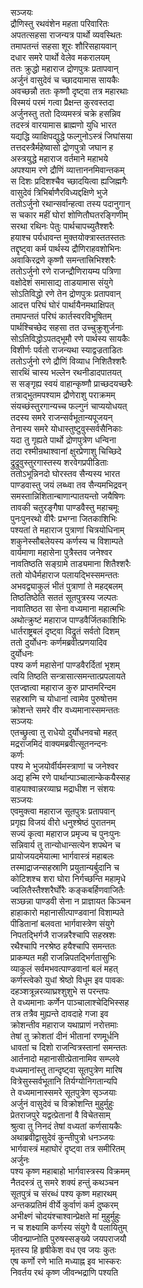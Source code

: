सञ्जयः  
द्रौणिस्तु रथवंशेन महता परिवारितः  
अपतत्सहसा राजन्यत्र पार्थो व्यवस्थितः  
तमापतन्तं सहसा शूरः शौरिसहायवान्  
दधार समरे पार्थो वेलेव मकरालयम्  
ततः क्रुद्धो महाराज द्रोणपुत्रः प्रतापवान्  
अर्जुनं वासुदेवं च च्छादयामास सायकैः  
अवच्छन्नौ ततः कृष्णौ दृष्ट्वा तत्र महारथाः  
विस्मयं परमं गत्वा प्रैक्षन्त कुरवस्तदा  
अर्जुनस्तु ततो दिव्यमस्त्रं चक्रे हसन्निव  
तदस्त्रं वारयामास ब्राह्मणो युधि भारत  
यद्यद्धि व्याक्षिपद्युद्धे फल्गुनोऽस्त्रं जिघांसया  
तत्तदस्त्रैर्महेष्वासो द्रोणपुत्रो जघान ह  
अस्त्रयुद्धे महाराज वर्तमाने महाभये  
अपश्याम रणे द्रौणिं व्यात्ताननमिवान्तकम्  
स दिशः प्रदिशश्चैव च्छादयित्वा ह्यजिह्मगैः  
वासुदेवं त्रिभिर्बाणैरविध्यद्दक्षिणे भुजे  
ततोऽर्जुनो रथान्सर्वान्हत्वा तस्य पदानुगान्  
स चकार महीं घोरां शोणितौघतरङ्गिणीम्  
सरथा रथिनः पेतुः पार्थचापच्युतैश्शरैः  
हयाश्च पर्यधावन्त मुक्तयोक्त्रास्ततस्ततः  
तद्दृष्ट्वा कर्म पार्थस्य द्रौणिराहवशोभिनः  
अवाकिरद्रणे कृष्णौ समन्तात्त्रिभिश्शरैः  
ततोऽर्जुनो रणे राजन्द्रौणिरायम्य पत्रिणा  
वक्षोदेशं समासाद्य ताडयामास संयुगे  
सोऽतिविद्धो रणे तेन द्रोणपुत्रः प्रतापवान्  
आदत्त परिघं घोरं पार्थायैनमथाक्षिपत्  
तमापन्ततं परिघं कार्तस्वरविभूषितम्  
पार्थश्चिच्छेद सहसा तत उच्चुक्रुशुर्जनाः  
सोऽतिविद्धोऽपतद्भूमौ रणे पार्थस्य सायकैः  
विशीर्णः पर्वतो राजन्यथा स्याद्वज्रताडितः  
ततोऽर्जुनो रणे द्रौणिं विव्याध निशितैश्शरैः  
सारथिं चास्य भल्लेन रथनीडादपातयत्  
स सङ्गृह्य स्वयं वाहान्कृष्णौ प्राच्छदयच्छरैः  
तत्राद्भुतमपश्याम द्रौणेराशु पराक्रमम्  
संयच्छंस्तुरगान्यच्च फल्गुनं चाप्ययोधयत्  
तदस्य समरे राजन्सर्वभूतान्यपूजयन्  
तेनास्य समरे योधास्तुष्टुवुस्सर्वसैनिकाः  
यदा तु गृह्यते पार्थो द्रोणपुत्रेण धन्विना  
तदा रश्मीन्रथाश्वानां क्षुरप्रेणाशु चिच्छिदे  
द्रुद्रुवुस्तुरगास्तस्य शरवेगप्रपीडिताः  
ततोऽभून्निनदो घोरस्तव सैन्यस्य भारत  
पाण्डवास्तु जयं लब्ध्वा तव सैन्यमभिद्रवन्  
समस्तान्निशितान्बाणान्पातयन्तो जयैषिणः  
तावकी चतुरङ्गैषा पाण्डवैस्तु महाचमूः  
पुनःपुनरथो वीरैः प्रभग्ना जितकाशिभिः  
पश्यतां ते महाराज पुत्राणां चित्रयोधिनाम्  
शकुनेस्सौबलेयस्य कर्णस्य च विशाम्पते  
वार्यमाणा महासेना पुत्रैस्तव जनेश्वर  
नावतिष्ठति सङ्ग्रामे ताड्यमाना शितैश्शरैः  
ततो योधैर्महाराज पलायद्भिस्समन्ततः  
अभवद्व्याकुलं भीतं पुत्राणां ते महद्बलम्  
तिष्ठतिष्ठेति सततं सूतपुत्रस्य जल्पतः  
नावातिष्ठत सा सेना वध्यमाना महात्मभिः  
अथोत्क्रुष्टं महाराज पाण्डवैर्जितकाशिभिः  
धार्तराष्ट्रबलं दृष्ट्वा विद्रुतं सर्वतो दिशम्  
ततो दुर्योधनः कर्णमब्रवीत्प्रणयादिव  
दुर्योधनः  
पश्य कर्ण महासेनां पाण्डवैरर्दितां भृशम्  
त्वयि तिष्ठति सन्त्रासात्समन्तात्प्रपलायते  
एतज्ज्ञत्वा महाराज कुरु प्राप्तमरिन्दम  
सहस्राणि च योधानां त्वामेव पुरुषोत्तम  
क्रोशन्ते समरे वीर वध्यमानास्समन्ततः  
सञ्जयः  
एतच्छ्रुत्वा तु राधेयो दुर्योधनवचो महत्  
मद्रराजमिदं वाक्यमब्रवीत्सूतनन्दनः  
कर्णः  
पश्य मे भुजयोर्वीर्यमस्त्राणां च जनेश्वर  
अद्य हन्मि रणे पार्थान्पाञ्चालान्केकयैस्सह  
वाहयाश्वान्नरव्याघ्र मद्राधीश न संशयः  
सञ्जयः  
एवमुक्त्वा महाराज सूतपुत्रः प्रतापवान्  
प्रगृह्य विजयं वीरो धनुश्श्रेष्ठं पुरातनम्  
सज्यं कृत्वा महाराज प्रमृज्य च पुनःपुनः  
सन्निवार्य तु तान्योधान्सत्येन शपथेन च  
प्रायोजयदमेयात्मा भार्गवास्त्रं महाबलः  
तस्माद्राजन्सहस्राणि प्रयुतान्यर्बुदानि च  
कोटिशश्च शरा घोरा निर्गच्छन्ति महामृधे  
ज्वलितैस्तैश्शरैर्घोरैः कङ्कबर्हिणवाजितैः  
सञ्छन्ना पाण्डवी सेना न प्राज्ञायत किञ्चन  
हाहाकारो महानासीत्पाण्डवानां विशाम्पते  
पीडितानां बलवता भार्गवास्त्रेण संयुगे  
निपतद्भिर्गजै राजन्नरैश्चापि सहस्रशः  
रथैश्चापि नरश्रेष्ठ हयैश्चापि समन्ततः  
प्राकम्पत मही राजन्निपतद्भिर्गतासुभिः  
व्याकुलं सर्वमभवत्पाण्डवानां बलं महत्  
कर्णस्त्वेको युधां श्रेष्ठो विधूम इव पावकः  
दहञ्शत्रून्नरव्याघ्रश्शुशुभे स परन्तपः  
ते वध्यमानाः कर्णेन पाञ्चालाश्चेदिभिस्सह  
तत्र तत्रैव मुह्यन्ते दावदाहे गजा इव  
क्रोशन्तीव महाराज यथाप्राणं नरोत्तमाः  
तेषां तु क्रोशतां दीनं भीतानां रणमूर्धनि  
धावतां च दिशो राजन्वित्रस्तानां समन्ततः  
आर्तनादो महानासीत्प्रेतानामिव सम्प्लवे  
वध्यमानांस्तु तान्दृष्ट्वा सूतपुत्रेण मारिष  
वित्रेसुस्सर्वभूतानि तिर्यग्योनिगतान्यपि  
ते वध्यमानास्समरे सूतपुत्रेण सृञ्जयाः  
अर्जुनं वासुदेवं च विक्रोशन्ति मुहुर्मुहुः  
प्रेतराजपुरे यद्वत्प्रेतानां वै विचेतसाम्  
श्रुत्वा तु निनदं तेषां वध्यतां कर्णसायकैः  
अथाब्रवीद्वासुदेवं कुन्तीपुत्रो धनञ्जयः  
भार्गवास्त्रं महाघोरं दृष्ट्वा तत्र समीरितम्  
अर्जुनः  
पश्य कृष्ण महाबाहो भार्गवास्त्रस्य विक्रमम्  
नैतदस्त्रं तु समरे शक्यं हन्तुं कथञ्चन  
सूतपुत्रं च संरब्धं पश्य कृष्ण महारथम्  
अन्तकप्रतिमं वीर्ये कुर्वाणं कर्म दुष्करम्  
अभीक्ष्णं चोदयंश्चाश्वान्प्रेक्षते मां मुहुर्मुहुः  
न च शक्ष्यामि कर्णस्य संयुगे वै पलायितुम्  
जीवन्प्राप्नोति पुरुषस्सङ्ख्ये जयपराजयौ  
मृतस्य हि हृषीकेश वध एव जयः कुतः  
एष कर्णो रणे भाति मध्याह्न इव भास्करः  
निवर्तय रथं कृष्ण जीवन्भद्राणि पश्यति   
